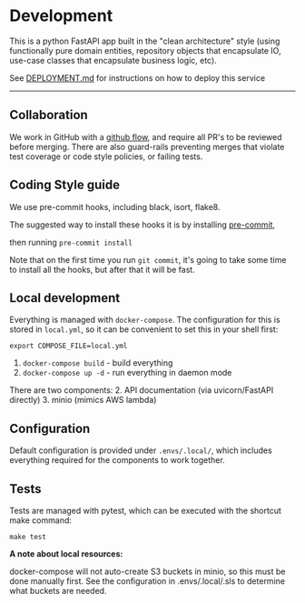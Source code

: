 # Development

This is a python FastAPI app
built in the "clean architecture" style
(using functionally pure domain entities,
repository objects that encapsulate IO,
use-case classes that encapsulate business logic, etc).

See [DEPLOYMENT.md](DEPLOYMENT.md) for instructions on how to deploy this service

---

## Collaboration
We work in GitHub with a [github flow](https://guides.github.com/introduction/flow/),
and require all PR's to be reviewed before merging.
There are also guard-rails preventing merges
that violate test coverage or code style policies,
or failing tests.


## Coding Style guide

We use pre-commit hooks, including black, isort, flake8.

The suggested way to install these hooks it is by installing [pre-commit](https://pre-commit.com/),

then running `pre-commit install`

Note that on the first time you run `git commit`,
it's going to  take some time to install all the hooks,
but after that it will be fast.

## Local development

Everything is managed with `docker-compose`. The configuration for this is stored in
`local.yml`, so it can be convenient to set this in your shell first:
```
export COMPOSE_FILE=local.yml
```

1. `docker-compose build` - build everything
2. `docker-compose up -d` - run everything in daemon mode

There are two components:
2. API documentation (via uvicorn/FastAPI directly)
3. minio (mimics AWS lambda)


## Configuration
Default configuration is provided under `.envs/.local/`, which includes
everything required for the components to work together.

## Tests
Tests are managed with pytest, which can be executed with the shortcut make command:
```
make test
```

**A note about local resources:**

docker-compose will not auto-create S3 buckets in minio,
so this must be done manually first.
See the configuration in .envs/.local/.sls
to determine what buckets are needed.

